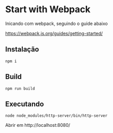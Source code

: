 # Start with Webpack

Inicando com webpack, seguindo o guide abaixo

https://webpack.js.org/guides/getting-started/


## Instalação

    npm i

## Build

    npm run build

## Executando

    node node_modules/http-server/bin/http-server

Abrir em http://localhost:8080/